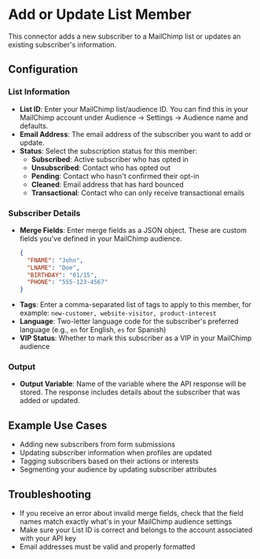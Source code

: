 # Add or Update List Member

This connector adds a new subscriber to a MailChimp list or updates an existing subscriber's information.

## Configuration

### List Information
- **List ID**: Enter your MailChimp list/audience ID. You can find this in your MailChimp account under Audience → Settings → Audience name and defaults.
- **Email Address**: The email address of the subscriber you want to add or update.
- **Status**: Select the subscription status for this member:
  - **Subscribed**: Active subscriber who has opted in
  - **Unsubscribed**: Contact who has opted out
  - **Pending**: Contact who hasn't confirmed their opt-in
  - **Cleaned**: Email address that has hard bounced
  - **Transactional**: Contact who can only receive transactional emails

### Subscriber Details
- **Merge Fields**: Enter merge fields as a JSON object. These are custom fields you've defined in your MailChimp audience.
  ```json
  {
    "FNAME": "John",
    "LNAME": "Doe",
    "BIRTHDAY": "01/15",
    "PHONE": "555-123-4567"
  }
  ```
- **Tags**: Enter a comma-separated list of tags to apply to this member, for example: `new-customer, website-visitor, product-interest`
- **Language**: Two-letter language code for the subscriber's preferred language (e.g., `en` for English, `es` for Spanish)
- **VIP Status**: Whether to mark this subscriber as a VIP in your MailChimp audience

### Output
- **Output Variable**: Name of the variable where the API response will be stored. The response includes details about the subscriber that was added or updated.

## Example Use Cases

- Adding new subscribers from form submissions
- Updating subscriber information when profiles are updated
- Tagging subscribers based on their actions or interests
- Segmenting your audience by updating subscriber attributes

## Troubleshooting

- If you receive an error about invalid merge fields, check that the field names match exactly what's in your MailChimp audience settings
- Make sure your List ID is correct and belongs to the account associated with your API key
- Email addresses must be valid and properly formatted